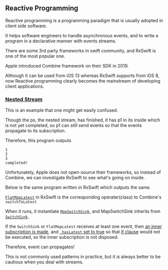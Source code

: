 ## Reactive Programming

Reactive programming is a programming paradigm that is usually adopted in client side software.

It helps software engineers to handle asynchronous events, and to write a program in a declarative manner with events streams.

There are some 3rd party frameworks in swift community, and RxSwift is one of the most popular one.

Apple introduced Combine framework on their SDK in 2019.

Although it can be used from iOS 13 whereas RxSwift supports from iOS 8, now Reactive programming clearly becomes the mainstream of developing client applications.


### [Nested Stream](NestedStream.swift)

This is an example that one might get easily confused.

Though the ps, the nested stream, has finished, it has p1 in its inside which is not yet completed, so p1 can still send events so that the events propagate to its subscription.

Therefore, this program outputs

```
1
2
3
completed!
```

Unfortunately, Apple does not open-source their frameworks, so instead of Combine, we can investigate RxSwift to see what's going on inside.

Below is the same program written in RxSwift which outputs the same.

[`FlatMapLatest`](https://github.com/ReactiveX/RxSwift/blob/5.1.1/RxSwift/Observables/Switch.swift#L218) in RxSwift is the corresponding operater(class) to Combine's `switchToLatest`

When it runs, it instantiate [`MapSwitchSink`](https://github.com/ReactiveX/RxSwift/blob/5.1.1/RxSwift/Observables/Switch.swift#L187), and MapSwitchSink inherits from [`SwitchSink`](https://github.com/ReactiveX/RxSwift/blob/5.1.1/RxSwift/Observables/Switch.swift#L46).

If the `SwitchSink` or `FlatMapLatest` receives at least one event, then [an inner subscription is made](https://github.com/ReactiveX/RxSwift/blob/5.1.1/RxSwift/Observables/Switch.swift#L98), and [`_hasLatest` set to true](https://github.com/ReactiveX/RxSwift/blob/5.1.1/RxSwift/Observables/Switch.swift#L80) so that [if clause](https://github.com/ReactiveX/RxSwift/blob/5.1.1/RxSwift/Observables/Switch.swift#L114) would not be executed, so the inner subscription is not disposed.

Therefore, event can propagates!

This is not commonly used patterns in practice, but it is always better to be cautious when you deal with streams.

